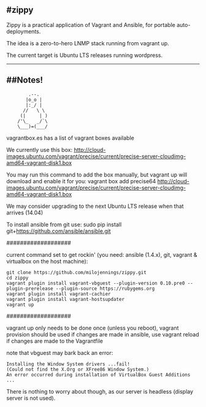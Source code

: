#zippy
---
Zippy is a practical application of Vagrant and Ansible, for portable auto-deployments.

The idea is a zero-to-hero LNMP stack running from vagrant up.

The current target is Ubuntu LTS releases running wordpress.

---
##Notes!
---

            .--. 
           |o_o | 
           |:_/ | 
          //   \ \ 
         (|     | ) 
        /'\_   _/`\ 
        \___)=(___/ 


vagrantbox.es has a list of vagrant boxes available

We currently use this box:
    http://cloud-images.ubuntu.com/vagrant/precise/current/precise-server-cloudimg-amd64-vagrant-disk1.box

You may run this command to add the box manually, but vagrant up will download and enable it for you:
    vagrant box add precise64 http://cloud-images.ubuntu.com/vagrant/precise/current/precise-server-cloudimg-amd64-vagrant-disk1.box

We may consider upgrading to the next Ubuntu LTS release when that arrives (14.04)

To install ansible from git use:
    sudo pip install git+https://github.com/ansible/ansible.git


###################


current command set to get rockin' (you need: ansible (1.4.x), git, vagrant & virtualbox on the host machine):

    git clone https://github.com/milojennings/zippy.git
    cd zippy
    vagrant plugin install vagrant-vbguest --plugin-version 0.10.pre0 --plugin-prerelease --plugin-source https://rubygems.org
    vagrant plugin install vagrant-cachier
    vagrant plugin install vagrant-hostsupdater
    vagrant up


###################

vagrant up only needs to be done once (unless you reboot), vagrant provision should be used if changes are made in ansible, use vagrant reload if changes are made to the Vagrantfile

note that vbguest may bark back an error:

    Installing the Window System drivers ...fail!
    (Could not find the X.Org or XFree86 Window System.)
    An error occurred during installation of VirtualBox Guest Additions ...

There is nothing to worry about though, as our server is headless (display server is not used).